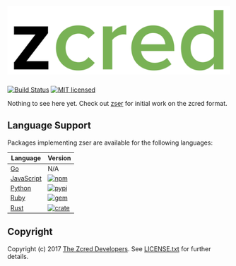 # ![zcred][zcred-logo-image]

[![Build Status][build-image]][build-link]
[![MIT licensed][license-image]][license-link]

[zcred-logo-image]: https://raw.githubusercontent.com/zcred/logos/master/zcred-logo-md.png
[build-image]: https://secure.travis-ci.org/zcred/zcred.svg?branch=master
[build-link]: http://travis-ci.org/zcred/zcred
[license-image]: https://img.shields.io/badge/license-MIT-blue.svg
[license-link]: https://github.com/zcred/zcred/blob/master/LICENSE.txt

Nothing to see here yet. Check out [zser] for initial work on the zcred format.

[zser]: https://github.com/zcred/zser

## Language Support

Packages implementing zser are available for the following languages:

| Language               | Version                              |
|------------------------|--------------------------------------|
| [Go][go-link]          | N/A                                  |
| [JavaScript][npm-link] | [![npm][npm-shield]][npm-link]       |
| [Python][pypi-link]    | [![pypi][pypi-shield]][pypi-link]    |
| [Ruby][gem-link]       | [![gem][gem-shield]][gem-link]       |
| [Rust][crate-link]     | [![crate][crate-shield]][crate-link] |

[go-link]: https://github.com/zcred/zcred/tree/master/go
[npm-shield]: https://img.shields.io/npm/v/zcred.svg
[npm-link]: https://www.npmjs.com/package/zcred
[pypi-shield]: https://img.shields.io/pypi/v/zcred.svg
[pypi-link]: https://pypi.python.org/pypi/zcred/
[gem-shield]: https://badge.fury.io/rb/zcred.svg
[gem-link]: https://rubygems.org/gems/zcred
[crate-shield]: https://img.shields.io/crates/v/zcred.svg
[crate-link]: https://crates.io/crates/zcred

## Copyright

Copyright (c) 2017 [The Zcred Developers][AUTHORS].
See [LICENSE.txt] for further details.

[AUTHORS]: https://github.com/zcred/zcred/blob/master/AUTHORS.md
[LICENSE.txt]: https://github.com/zcred/zcred/blob/master/LICENSE.txt
